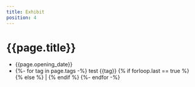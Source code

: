 ```yaml
---
title: Exhibit
position: 4
---
```


<div class="container mt-5 mb-5">
            <div class="row justify-content-md-center">
                <div class="col-md-10">
                    <div class="contents text-center">
                        <h1 class="wow fadeIn" data-wow-duration="1000ms" data-wow-delay="0.3s">{{page.title}}</h1>
                        <div class="post-meta">
                            <ul>
                                <li><span class="lnr lnr-calendar-full">{{page.opening_date}}</span></li>
                                <li><span class="lnr lnr-tag">
                                {%- for tag in page.tags -%}
                                    test
                                    {{tag}}
                                    {% if forloop.last == true %}
                                    <span> </span>
                                    {% else %}
                                    <span> | </span>
                                    {% endif %}
                                {%- endfor -%}
                                </span></li>
                            </ul>
                        </div>
                    </div>
                </div>
            </div>
        </div>